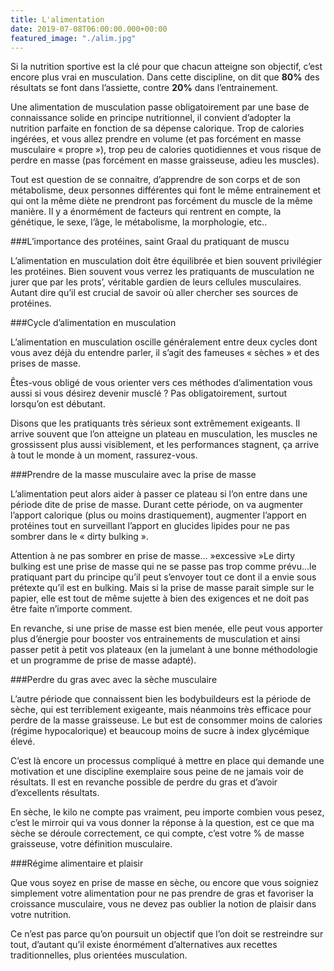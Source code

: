 ```yaml
---
title: L'alimentation
date: 2019-07-08T06:00:00.000+00:00
featured_image: "./alim.jpg"
---
```


Si la nutrition sportive est la clé pour que chacun atteigne son objectif, c’est encore plus vrai en musculation. Dans cette discipline, on dit que **80%** des résultats se font dans l’assiette, contre **20%** dans l’entrainement.

Une alimentation de musculation passe obligatoirement par une base de connaissance solide en principe nutritionnel, il convient d’adopter la nutrition parfaite en fonction de sa dépense calorique. Trop de calories ingérées, et vous allez prendre en volume (et pas forcément en masse musculaire « propre »), trop peu de calories quotidiennes et vous risque de perdre en masse (pas forcément en masse graisseuse, adieu les muscles).

Tout est question de se connaitre, d’apprendre de son corps et de son métabolisme, deux personnes différentes qui font le même entrainement et qui ont la même diète ne prendront pas forcément du muscle de la même manière. Il y a énormément de facteurs qui rentrent en compte, la génétique, le sexe, l’âge, le métabolisme, la morphologie, etc..

###L’importance des protéines, saint Graal du pratiquant de muscu

L’alimentation en musculation doit être équilibrée et bien souvent privilégier les protéines. Bien souvent vous verrez les pratiquants de musculation ne jurer que par les prots’, véritable gardien de leurs cellules musculaires. Autant dire qu’il est crucial de savoir où aller chercher ses sources de protéines.

###Cycle d’alimentation en musculation

L’alimentation en musculation oscille généralement entre deux cycles dont vous avez déjà du entendre parler, il s’agit des fameuses « sèches » et des prises de masse.

Êtes-vous obligé de vous orienter vers ces méthodes d’alimentation vous aussi si vous désirez devenir musclé ? Pas obligatoirement, surtout lorsqu’on est débutant.

Disons que les pratiquants très sérieux sont extrêmement exigeants. Il arrive souvent que l’on atteigne un plateau en musculation, les muscles ne grossissent plus aussi visiblement, et les performances stagnent, ça arrive à tout le monde à un moment, rassurez-vous.

###Prendre de la masse musculaire avec la prise de masse

L’alimentation peut alors aider à passer ce plateau si l’on entre dans une période dite de prise de masse. Durant cette période, on va augmenter l’apport calorique (plus ou moins drastiquement), augmenter l’apport en protéines tout en surveillant l’apport en glucides lipides pour ne pas sombrer dans le « dirty bulking ».

Attention à ne pas sombrer en prise de masse… »excessive »Le dirty bulking est une prise de masse qui ne se passe pas trop comme prévu…le pratiquant part du principe qu’il peut s’envoyer tout ce dont il a envie sous prétexte qu’il est en bulking. Mais si la prise de masse parait simple sur le papier, elle est tout de même sujette à bien des exigences et ne doit pas être faite n’importe comment. 

En revanche, si une prise de masse est bien menée, elle peut vous apporter plus d’énergie pour booster vos entrainements de musculation et ainsi passer petit à petit vos plateaux (en la jumelant à une bonne méthodologie et un programme de prise de masse adapté).

###Perdre du gras avec avec la sèche musculaire

L’autre période que connaissent bien les bodybuildeurs est la période de sèche, qui est terriblement exigeante, mais néanmoins très efficace pour perdre de la masse graisseuse. Le but est de consommer moins de calories (régime hypocalorique) et beaucoup moins de sucre à index glycémique élevé.

C’est là encore un processus compliqué à mettre en place qui demande une motivation et une discipline exemplaire sous peine de ne jamais voir de résultats. Il est en revanche possible de perdre du gras et d’avoir d’excellents résultats.

En sèche, le kilo ne compte pas vraiment, peu importe combien vous pesez, c’est le mirroir qui va vous donner la réponse à la question, est ce que ma sèche se déroule correctement, ce qui compte, c’est votre % de masse graisseuse, votre définition musculaire. 

###Régime alimentaire et plaisir

Que vous soyez en prise de masse en sèche, ou encore que vous soigniez simplement votre alimentation pour ne pas prendre de gras et favoriser la croissance musculaire, vous ne devez pas oublier la notion de plaisir dans votre nutrition.

Ce n’est pas parce qu’on poursuit un objectif que l’on doit se restreindre sur tout, d’autant qu’il existe énormément d’alternatives aux recettes traditionnelles, plus orientées musculation. 